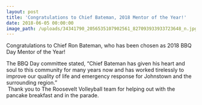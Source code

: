```yaml
---
layout: post
title: 'Congratulations to Chief Bateman, 2018 Mentor of the Year!'
date: 2018-06-05 00:00:00
image_path: /uploads/34341790_2056535107902561_827093933933723648_n.jpg
---
```


Congratulations to Chief Ron Bateman, who has been chosen as 2018 BBQ Day Mentor of the Year!

The BBQ Day committee stated, “Chief Bateman has given his heart and soul to this community for many years now and has worked tirelessly to improve our quality of life and emergency response for Johnstown and the surrounding region.” <br> Thank you to The Roosevelt Volleyball team for helping out with the pancake breakfast and in the parade.